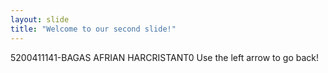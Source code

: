 ```yaml
---
layout: slide
title: "Welcome to our second slide!"
---
```

5200411141-BAGAS AFRIAN HARCRISTANT0
Use the left arrow to go back!
